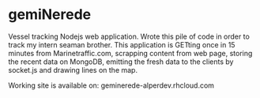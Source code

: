 # gemiNerede

Vessel tracking Nodejs web application. Wrote this pile of code in order to track my intern seaman brother.
This application is GETting once in 15 minutes from Marinetraffic.com, scrapping content from web page, storing the recent data on MongoDB, emitting the fresh data to the clients by socket.js and drawing lines on the map. 

Working site is available on: geminerede-alperdev.rhcloud.com

